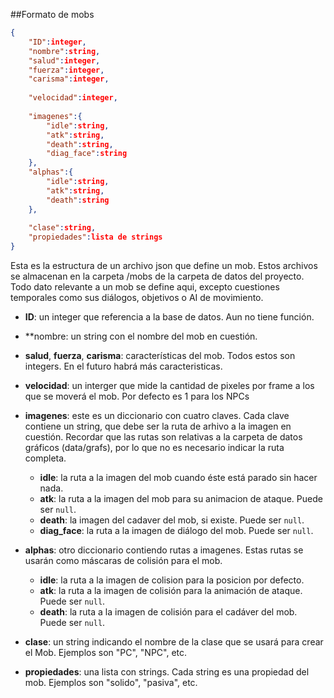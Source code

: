 ##Formato de mobs

```json
{
    "ID":integer,
    "nombre":string,
    "salud":integer,
    "fuerza":integer,
    "carisma":integer,
    
    "velocidad":integer,
    
    "imagenes":{
        "idle":string,
        "atk":string,
        "death":string,
        "diag_face":string
    },
    "alphas":{
        "idle":string,
        "atk":string,
        "death":string
    },
    
    "clase":string,
    "propiedades":lista de strings
}
```

Esta es la estructura de un archivo json que define un mob. Estos archivos se almacenan en la carpeta /mobs de la carpeta de datos del proyecto. Todo dato relevante a un mob se define aqui, excepto cuestiones temporales como sus diálogos, objetivos o AI de movimiento.

- **ID**: un integer que referencia a la base de datos. Aun no tiene función.
- **nombre: un string con el nombre del mob en cuestión.
- **salud**, **fuerza**, **carisma**: características del mob. Todos estos son integers. En el futuro habrá más caracteristicas.
- **velocidad**: un interger que mide la cantidad de pixeles por frame a los que se moverá el mob. Por defecto es 1 para los NPCs
- **imagenes**: este es un diccionario con cuatro claves. Cada clave contiene un string, que debe ser la ruta de arhivo a la imagen en cuestión. Recordar que las rutas son relativas a la carpeta de datos gráficos (data/grafs), por lo que no es necesario indicar la ruta completa.

  - **idle**: la ruta a la imagen del mob cuando éste está parado sin hacer nada.
  - **atk**: la ruta a la imagen del mob para su animacion de ataque. Puede ser `null`.
  - **death**: la imagen del cadaver del mob, si existe. Puede ser `null`.
  - **diag_face**: la ruta a la imagen de diálogo del mob. Puede ser `null`.

- **alphas**: otro diccionario contiendo rutas a imagenes. Estas rutas se usarán como máscaras de colisión para el mob.
  - **idle**: la ruta a la imagen de colision para la posicion por defecto.
  - **atk**: la ruta a la imagen de colisión para la animación de ataque. Puede ser `null`.
  - **death**: la ruta a la imagen de colisión para el cadáver del mob. Puede ser `null`.

- **clase**: un string indicando el nombre de la clase que se usará para crear el Mob. Ejemplos son "PC", "NPC", etc.
- **propiedades**: una lista con strings. Cada string es una propiedad del mob. Ejemplos son "solido", "pasiva", etc.
